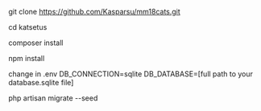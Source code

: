 git clone https://github.com/Kasparsu/mm18cats.git

cd katsetus

composer install

npm install

change in .env DB_CONNECTION=sqlite DB_DATABASE=[full path to your database.sqlite file]

php artisan migrate --seed